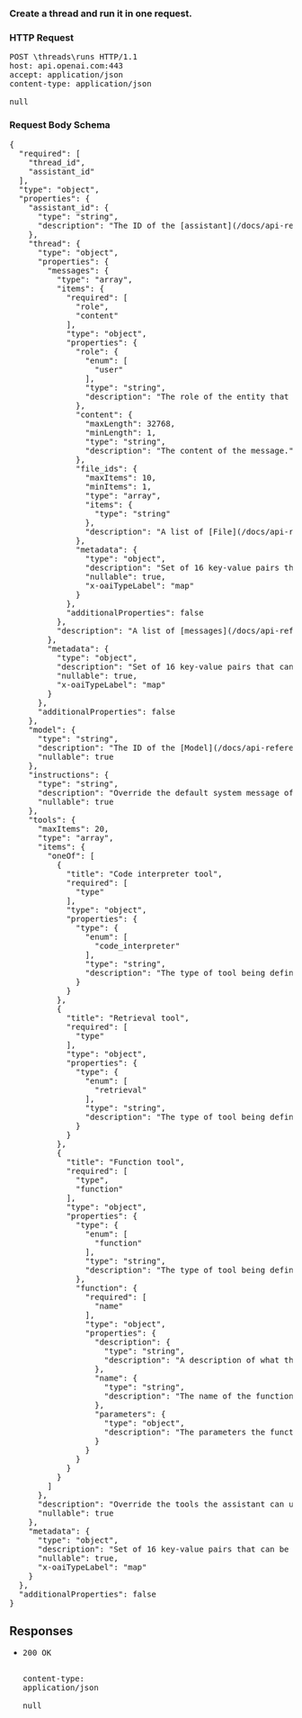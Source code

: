 <!DOCTYPE html><html><head><title>Create a thread and run it in one request.</title><link rel="stylesheet" href="./OpenApi.css"/><meta charset="utf-8"/><meta name="viewport" content="width=device-width, initial-scale=1"/></head><body><article><section class="requestOverview"><h1 class="request-summary">Create a thread and run it in one request.</h1></section><section class="http"><h3>HTTP Request</h3><pre class="http-example"><span class="request-line">POST</span> <span class="http-target">\threads\runs</span> <span class="http-version">HTTP/1.1</span>&#xA;<span class="header-line">host</span>: <span class="header-value">api.openai.com:443</span>&#xA;<span class="header-line">accept</span>: <span class="header-value">application/json</span>&#xA;<span class="header-line">content-type</span>: <span class="header-value">application/json</span>&#xA;&#xA;null</pre></section><section class="requestContent"><h3>Request Body Schema</h3><pre class="schema">{&#xA;  &quot;required&quot;: [&#xA;    &quot;thread_id&quot;,&#xA;    &quot;assistant_id&quot;&#xA;  ],&#xA;  &quot;type&quot;: &quot;object&quot;,&#xA;  &quot;properties&quot;: {&#xA;    &quot;assistant_id&quot;: {&#xA;      &quot;type&quot;: &quot;string&quot;,&#xA;      &quot;description&quot;: &quot;The ID of the [assistant](/docs/api-reference/assistants) to use to execute this run.&quot;&#xA;    },&#xA;    &quot;thread&quot;: {&#xA;      &quot;type&quot;: &quot;object&quot;,&#xA;      &quot;properties&quot;: {&#xA;        &quot;messages&quot;: {&#xA;          &quot;type&quot;: &quot;array&quot;,&#xA;          &quot;items&quot;: {&#xA;            &quot;required&quot;: [&#xA;              &quot;role&quot;,&#xA;              &quot;content&quot;&#xA;            ],&#xA;            &quot;type&quot;: &quot;object&quot;,&#xA;            &quot;properties&quot;: {&#xA;              &quot;role&quot;: {&#xA;                &quot;enum&quot;: [&#xA;                  &quot;user&quot;&#xA;                ],&#xA;                &quot;type&quot;: &quot;string&quot;,&#xA;                &quot;description&quot;: &quot;The role of the entity that is creating the message. Currently only `user` is supported.&quot;&#xA;              },&#xA;              &quot;content&quot;: {&#xA;                &quot;maxLength&quot;: 32768,&#xA;                &quot;minLength&quot;: 1,&#xA;                &quot;type&quot;: &quot;string&quot;,&#xA;                &quot;description&quot;: &quot;The content of the message.&quot;&#xA;              },&#xA;              &quot;file_ids&quot;: {&#xA;                &quot;maxItems&quot;: 10,&#xA;                &quot;minItems&quot;: 1,&#xA;                &quot;type&quot;: &quot;array&quot;,&#xA;                &quot;items&quot;: {&#xA;                  &quot;type&quot;: &quot;string&quot;&#xA;                },&#xA;                &quot;description&quot;: &quot;A list of [File](/docs/api-reference/files) IDs that the message should use. There can be a maximum of 10 files attached to a message. Useful for tools like `retrieval` and `code_interpreter` that can access and use files.&quot;&#xA;              },&#xA;              &quot;metadata&quot;: {&#xA;                &quot;type&quot;: &quot;object&quot;,&#xA;                &quot;description&quot;: &quot;Set of 16 key-value pairs that can be attached to an object. This can be useful for storing additional information about the object in a structured format. Keys can be a maximum of 64 characters long and values can be a maxium of 512 characters long.\n&quot;,&#xA;                &quot;nullable&quot;: true,&#xA;                &quot;x-oaiTypeLabel&quot;: &quot;map&quot;&#xA;              }&#xA;            },&#xA;            &quot;additionalProperties&quot;: false&#xA;          },&#xA;          &quot;description&quot;: &quot;A list of [messages](/docs/api-reference/messages) to start the thread with.&quot;&#xA;        },&#xA;        &quot;metadata&quot;: {&#xA;          &quot;type&quot;: &quot;object&quot;,&#xA;          &quot;description&quot;: &quot;Set of 16 key-value pairs that can be attached to an object. This can be useful for storing additional information about the object in a structured format. Keys can be a maximum of 64 characters long and values can be a maxium of 512 characters long.\n&quot;,&#xA;          &quot;nullable&quot;: true,&#xA;          &quot;x-oaiTypeLabel&quot;: &quot;map&quot;&#xA;        }&#xA;      },&#xA;      &quot;additionalProperties&quot;: false&#xA;    },&#xA;    &quot;model&quot;: {&#xA;      &quot;type&quot;: &quot;string&quot;,&#xA;      &quot;description&quot;: &quot;The ID of the [Model](/docs/api-reference/models) to be used to execute this run. If a value is provided here, it will override the model associated with the assistant. If not, the model associated with the assistant will be used.&quot;,&#xA;      &quot;nullable&quot;: true&#xA;    },&#xA;    &quot;instructions&quot;: {&#xA;      &quot;type&quot;: &quot;string&quot;,&#xA;      &quot;description&quot;: &quot;Override the default system message of the assistant. This is useful for modifying the behavior on a per-run basis.&quot;,&#xA;      &quot;nullable&quot;: true&#xA;    },&#xA;    &quot;tools&quot;: {&#xA;      &quot;maxItems&quot;: 20,&#xA;      &quot;type&quot;: &quot;array&quot;,&#xA;      &quot;items&quot;: {&#xA;        &quot;oneOf&quot;: [&#xA;          {&#xA;            &quot;title&quot;: &quot;Code interpreter tool&quot;,&#xA;            &quot;required&quot;: [&#xA;              &quot;type&quot;&#xA;            ],&#xA;            &quot;type&quot;: &quot;object&quot;,&#xA;            &quot;properties&quot;: {&#xA;              &quot;type&quot;: {&#xA;                &quot;enum&quot;: [&#xA;                  &quot;code_interpreter&quot;&#xA;                ],&#xA;                &quot;type&quot;: &quot;string&quot;,&#xA;                &quot;description&quot;: &quot;The type of tool being defined: `code_interpreter`&quot;&#xA;              }&#xA;            }&#xA;          },&#xA;          {&#xA;            &quot;title&quot;: &quot;Retrieval tool&quot;,&#xA;            &quot;required&quot;: [&#xA;              &quot;type&quot;&#xA;            ],&#xA;            &quot;type&quot;: &quot;object&quot;,&#xA;            &quot;properties&quot;: {&#xA;              &quot;type&quot;: {&#xA;                &quot;enum&quot;: [&#xA;                  &quot;retrieval&quot;&#xA;                ],&#xA;                &quot;type&quot;: &quot;string&quot;,&#xA;                &quot;description&quot;: &quot;The type of tool being defined: `retrieval`&quot;&#xA;              }&#xA;            }&#xA;          },&#xA;          {&#xA;            &quot;title&quot;: &quot;Function tool&quot;,&#xA;            &quot;required&quot;: [&#xA;              &quot;type&quot;,&#xA;              &quot;function&quot;&#xA;            ],&#xA;            &quot;type&quot;: &quot;object&quot;,&#xA;            &quot;properties&quot;: {&#xA;              &quot;type&quot;: {&#xA;                &quot;enum&quot;: [&#xA;                  &quot;function&quot;&#xA;                ],&#xA;                &quot;type&quot;: &quot;string&quot;,&#xA;                &quot;description&quot;: &quot;The type of tool being defined: `function`&quot;&#xA;              },&#xA;              &quot;function&quot;: {&#xA;                &quot;required&quot;: [&#xA;                  &quot;name&quot;&#xA;                ],&#xA;                &quot;type&quot;: &quot;object&quot;,&#xA;                &quot;properties&quot;: {&#xA;                  &quot;description&quot;: {&#xA;                    &quot;type&quot;: &quot;string&quot;,&#xA;                    &quot;description&quot;: &quot;A description of what the function does, used by the model to choose when and how to call the function.&quot;&#xA;                  },&#xA;                  &quot;name&quot;: {&#xA;                    &quot;type&quot;: &quot;string&quot;,&#xA;                    &quot;description&quot;: &quot;The name of the function to be called. Must be a-z, A-Z, 0-9, or contain underscores and dashes, with a maximum length of 64.&quot;&#xA;                  },&#xA;                  &quot;parameters&quot;: {&#xA;                    &quot;type&quot;: &quot;object&quot;,&#xA;                    &quot;description&quot;: &quot;The parameters the functions accepts, described as a JSON Schema object. See the [guide](/docs/guides/text-generation/function-calling) for examples, and the [JSON Schema reference](https://json-schema.org/understanding-json-schema/) for documentation about the format. \n\nOmitting `parameters` defines a function with an empty parameter list.&quot;&#xA;                  }&#xA;                }&#xA;              }&#xA;            }&#xA;          }&#xA;        ]&#xA;      },&#xA;      &quot;description&quot;: &quot;Override the tools the assistant can use for this run. This is useful for modifying the behavior on a per-run basis.&quot;,&#xA;      &quot;nullable&quot;: true&#xA;    },&#xA;    &quot;metadata&quot;: {&#xA;      &quot;type&quot;: &quot;object&quot;,&#xA;      &quot;description&quot;: &quot;Set of 16 key-value pairs that can be attached to an object. This can be useful for storing additional information about the object in a structured format. Keys can be a maximum of 64 characters long and values can be a maxium of 512 characters long.\n&quot;,&#xA;      &quot;nullable&quot;: true,&#xA;      &quot;x-oaiTypeLabel&quot;: &quot;map&quot;&#xA;    }&#xA;  },&#xA;  &quot;additionalProperties&quot;: false&#xA;}</pre></section><section class="responses"><h2>Responses</h2><ul class="responses"><li class="response"><pre class="http-example"><span class="status-line">200</span> <span class="status-description">OK</span>
<span class="header-line">content-type</span>: <span class="header-value">application/json</span>&#xA;&#xA;null</pre></li></ul></section></article></body></html>